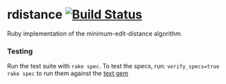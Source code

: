 rdistance [![Build Status][travis img]][travis link]
=========

Ruby implementation of the minimum-edit-distance algorithm.

### Testing

Run the test suite with `rake spec`.  To test the specs, run:
`verify_specs=true rake spec` to run them against the [text gem][text gem]

[travis img]: https://travis-ci.org/hale/rdistance.png?branch=master
[travis link]: https://travis-ci.org/hale/rdistance
[text gem]: https://github.com/threedaymonk/text
